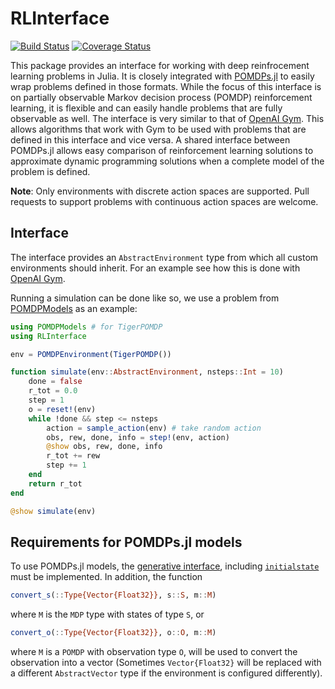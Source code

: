 # RLInterface

[![Build Status](https://travis-ci.org/JuliaPOMDP/RLInterface.jl.svg?branch=master)](https://travis-ci.org/JuliaPOMDP/RLInterface.jl)
[![Coverage Status](https://coveralls.io/repos/github/JuliaPOMDP/RLInterface.jl/badge.svg?branch=master)](https://coveralls.io/github/JuliaPOMDP/RLInterface.jl?branch=master)

This package provides an interface for working with deep reinfrocement learning problems in Julia.
It is closely integrated with [POMDPs.jl](https://github.com/JuliaPOMDP/POMDPs.jl) to easily wrap problems defined in those formats. 
While the focus of this interface is on partially observable Markov decision process (POMDP) reinforcement learning, it
is flexible and can easily handle problems that are fully observable as well. 
The interface is very similar to that of [OpenAI Gym](https://gym.openai.com/). This allows algorithms that work with Gym to be used with problems that
are defined in this interface and vice versa.
A shared interface between POMDPs.jl allows easy comparison of reinforcement learning solutions to approximate dynamic
programming solutions when a complete model of the problem is defined.

**Note**: Only environments with discrete action spaces are supported. Pull requests to support problems with continuous action spaces are welcome.

## Interface

The interface provides an `AbstractEnvironment` type from which all custom environments
should inherit. For an example see how this is done with [OpenAI Gym](https://github.com/sisl/Gym.jl). 

Running a simulation can be done like so, we use a problem from
[POMDPModels](https://github.com/JuliaPOMDP/POMDPModels.jl) as an example:

```julia
using POMDPModels # for TigerPOMDP
using RLInterface

env = POMDPEnvironment(TigerPOMDP())

function simulate(env::AbstractEnvironment, nsteps::Int = 10)
    done = false
    r_tot = 0.0
    step = 1
    o = reset!(env)
    while !done && step <= nsteps
        action = sample_action(env) # take random action 
        obs, rew, done, info = step!(env, action)
        @show obs, rew, done, info
        r_tot += rew
        step += 1
    end
    return r_tot
end

@show simulate(env)
```

## Requirements for POMDPs.jl models

To use POMDPs.jl models, the [generative interface](https://juliapomdp.github.io/POMDPs.jl/latest/generative/), including [`initialstate`](https://juliapomdp.github.io/POMDPs.jl/latest/api/#POMDPs.initialstate) must be implemented. In addition, the function
```julia
convert_s(::Type{Vector{Float32}}, s::S, m::M)
```
where `M` is the `MDP` type with states of type `S`, or
```julia
convert_o(::Type{Vector{Float32}}, o::O, m::M)
```
where `M` is a `POMDP` with observation type `O`, will be used to convert the observation into a vector (Sometimes `Vector{Float32}` will be replaced with a different `AbstractVector` type if the environment is configured differently).
